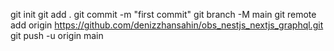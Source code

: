 git init
git add .
git commit -m "first commit"
git branch -M main
git remote add origin https://github.com/denizzhansahin/obs_nestjs_nextjs_graphql.git
git push -u origin main